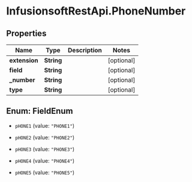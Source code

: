 # InfusionsoftRestApi.PhoneNumber

## Properties
Name | Type | Description | Notes
------------ | ------------- | ------------- | -------------
**extension** | **String** |  | [optional] 
**field** | **String** |  | [optional] 
**_number** | **String** |  | [optional] 
**type** | **String** |  | [optional] 


<a name="FieldEnum"></a>
## Enum: FieldEnum


* `pHONE1` (value: `"PHONE1"`)

* `pHONE2` (value: `"PHONE2"`)

* `pHONE3` (value: `"PHONE3"`)

* `pHONE4` (value: `"PHONE4"`)

* `pHONE5` (value: `"PHONE5"`)




